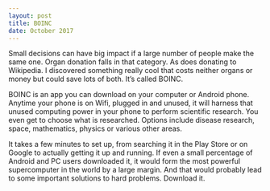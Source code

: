 ```yaml
---
layout: post
title: BOINC
date: October 2017
---
```

Small decisions can have big impact if a large number of people make the same one. Organ donation falls in that category. As does donating to Wikipedia. I discovered something really cool that costs neither organs or money but could save lots of both. It’s called BOINC.

BOINC is an app you can download on your computer or Android phone. Anytime your phone is on Wifi, plugged in and unused, it will harness that unused computing power in your phone to perform scientific research. You even get to choose what is researched. Options include disease research, space, mathematics, physics or various other areas.

It takes a few minutes to set up, from searching it in the Play Store or on Google to actually getting it up and running. If even a small percentage of Android and PC users downloaded it, it would form the most powerful supercomputer in the world by a large margin. And that would probably lead to some important solutions to hard problems. Download it.
